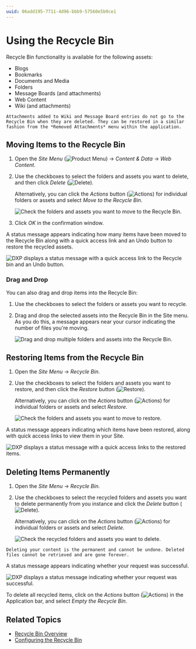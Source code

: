 ```yaml
---
uuid: 06add195-7711-4d96-bbb9-57560e5b9ce1
---
```

# Using the Recycle Bin

Recycle Bin functionality is available for the following assets:

* Blogs
* Bookmarks
* Documents and Media
* Folders
* Message Boards (and attachments)
* Web Content
* Wiki (and attachments)

```{note}
Attachments added to Wiki and Message Board entries do not go to the Recycle Bin when they are deleted. They can be restored in a similar fashion from the *Removed Attachments* menu within the application.
```

## Moving Items to the Recycle Bin

1. Open the *Site Menu* (![Product Menu](../../images/icon-product-menu.png)) &rarr; *Content & Data* &rarr; *Web Content*.

1. Use the checkboxes to select the folders and assets you want to delete, and then click *Delete* (![Delete](../../images/icon-app-trash.png)).

   Alternatively, you can click the *Actions* button (![Actions](../../images/icon-actions.png)) for individual folders or assets and select *Move to the Recycle Bin*.

   ![Check the folders and assets you want to move to the Recycle Bin.](./using-the-recycle-bin/images/02.png)

1. Click *OK* in the confirmation window.

A status message appears indicating how many items have been moved to the Recycle Bin along with a quick access link and an Undo button to restore the recycled assets.

   ![DXP displays a status message with a quick access link to the Recycle bin and an Undo button. ](./using-the-recycle-bin/images/03.png)

### Drag and Drop

You can also drag and drop items into the Recycle Bin:

1. Use the checkboxes to select the folders or assets you want to recycle.

1. Drag and drop the selected assets into the Recycle Bin in the Site menu. As you do this, a message appears near your cursor indicating the number of files you're moving.

   ![Drag and drop multiple folders and assets into the Recycle Bin.](./using-the-recycle-bin/images/04.png)

## Restoring Items from the Recycle Bin

1. Open the *Site Menu* &rarr; *Recycle Bin*.

1. Use the checkboxes to select the folders and assets you want to restore, and then click the *Restore* button (![Restore](../../images/icon-restore.png)).

   Alternatively, you can click on the *Actions* button (![Actions](../../images/icon-actions.png)) for individual folders or assets and select *Restore*.

   ![Check the folders and assets you want to move to restore.](./using-the-recycle-bin/images/05.png)

A status message appears indicating which items have been restored, along with quick access links to view them in your Site.

![DXP displays a status message with a quick access links to the restored items.](./using-the-recycle-bin/images/06.png)

## Deleting Items Permanently

1. Open the *Site Menu* &rarr; *Recycle Bin*.

1. Use the checkboxes to select the recycled folders and assets you want to delete permanently from you instance and click the *Delete* button (![Delete](../../images/icon-delete.png)).

   Alternatively, you can click on the *Actions* button (![Actions](../../images/icon-actions.png)) for individual folders or assets and select *Delete*.

   ![Check the recycled folders and assets you want to delete.](./using-the-recycle-bin/images/07.png)

```{important}
Deleting your content is the permanent and cannot be undone. Deleted files cannot be retrieved and are gone forever.
```

A status message appears indicating whether your request was successful.

![DXP displays a status message indicating whether your request was successful.](./using-the-recycle-bin/images/08.png)

To delete all recycled items, click on the *Actions* button (![Actions](../../images/icon-actions.png)) in the Application bar, and select *Empty the Recycle Bin*.

## Related Topics

* [Recycle Bin Overview](./recycle-bin-overview.md)
* [Configuring the Recycle Bin](./configuring-the-recycle-bin.md)
